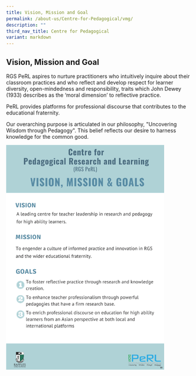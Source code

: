```yaml
---
title: Vision, Mission and Goal
permalink: /about-us/Centre-for-Pedagogical/vmg/
description: ""
third_nav_title: Centre for Pedagogical
variant: markdown
---
```

## Vision, Mission and Goal

RGS PeRL aspires to nurture practitioners who intuitively inquire about their classroom practices and who reflect and develop respect for learner diversity, open-mindedness and responsibility, traits which John Dewey (1933) describes as the ‘moral dimension’ to reflective practice.

PeRL provides platforms for professional discourse that contributes to the educational fraternity.

Our overarching purpose is articulated in our philosophy, "Uncovering Wisdom through Pedagogy". This belief reflects our desire to harness knowledge for the common good.

<img src="/images/PERL vmg.jpg" style="width:85%">